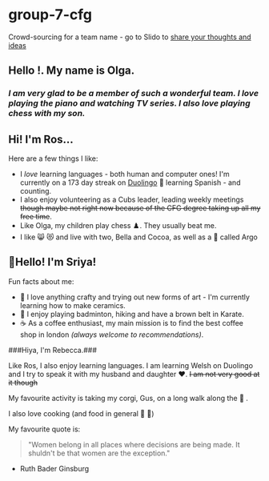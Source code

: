 # group-7-cfg

Crowd-sourcing for a team name - go to Slido to [share your thoughts and ideas](https://app.sli.do/event/nJUpEUVV1JFtQMmu9az1k3)

## **Hello !. My name is Olga.**
### _I am very glad to be a member of such a wonderful team. I love playing the piano and watching TV series. I also love playing chess with my son._


## **Hi! I'm Ros...**

Here are a few things I like:
* I _love_ learning languages - both human and computer ones! I'm currently on a 173 day streak on [Duolingo](https://www.duolingo.com/) :owl: learning Spanish - and counting. 
* I also enjoy volunteering as a Cubs leader, leading weekly meetings ~~though maybe not right now because of the CFG degree taking up all my free time~~. 
* Like Olga, my children play chess :chess_pawn:. They usually beat me.
* I like :smile_cat: :heart_eyes_cat: and live with two, Bella and Cocoa, as well as a :dog: called Argo

## **:wave:Hello! I'm Sriya!**

Fun facts about me:
* :art: I love anything crafty and trying out new forms of art - I'm currently learning how to make ceramics.
* :walking: I enjoy playing badminton, hiking and have a brown belt in Karate.
* :coffee: As a coffee enthusiast, my main mission is to find the best coffee shop in london _(always welcome to recommendations)_.


###Hiya, I'm Rebecca.###

Like Ros, I also enjoy learning languages. I am learning Welsh on Duolingo and I try to speak it with my husband and daughter :heart:. ~~I am not very good at it though~~

My favourite activity is taking my corgi, Gus, on a long walk along the :ocean: .

I also love cooking (and food in general :sushi: :pizza:)

My favourite quote is:
>"Women belong in all places where decisions are being made. It shuldn't be that women are the exception." 
- Ruth Bader Ginsburg
